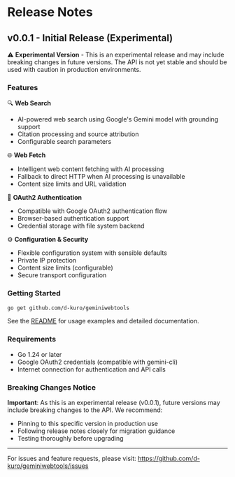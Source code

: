 # Release Notes

## v0.0.1 - Initial Release (Experimental)

⚠️ **Experimental Version** - This is an experimental release and may include breaking changes in future versions. The API is not yet stable and should be used with caution in production environments.

### Features

🔍 **Web Search**
- AI-powered web search using Google's Gemini model with grounding support
- Citation processing and source attribution
- Configurable search parameters

🌐 **Web Fetch**
- Intelligent web content fetching with AI processing
- Fallback to direct HTTP when AI processing is unavailable
- Content size limits and URL validation

🔐 **OAuth2 Authentication**
- Compatible with Google OAuth2 authentication flow
- Browser-based authentication support
- Credential storage with file system backend

⚙️ **Configuration & Security**
- Flexible configuration system with sensible defaults
- Private IP protection
- Content size limits (configurable)
- Secure transport configuration

### Getting Started

```bash
go get github.com/d-kuro/geminiwebtools
```

See the [README](README.md) for usage examples and detailed documentation.

### Requirements

- Go 1.24 or later
- Google OAuth2 credentials (compatible with gemini-cli)
- Internet connection for authentication and API calls

### Breaking Changes Notice

**Important**: As this is an experimental release (v0.0.1), future versions may include breaking changes to the API. We recommend:

- Pinning to this specific version in production use
- Following release notes closely for migration guidance
- Testing thoroughly before upgrading

---

For issues and feature requests, please visit: https://github.com/d-kuro/geminiwebtools/issues